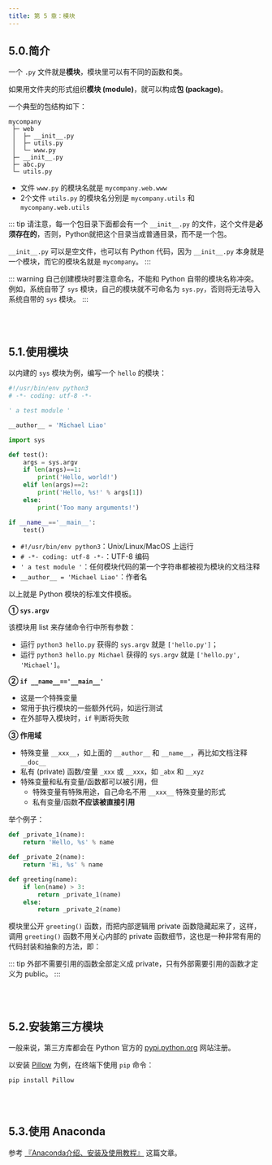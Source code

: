 ```yaml
---
title: 第 5 章：模块
---
```


## 5.0.简介

一个 `.py` 文件就是**模块**，模块里可以有不同的函数和类。

如果用文件夹的形式组织**模块 (module)**，就可以构成**包 (package)**。

一个典型的包结构如下：

```shell
mycompany
 ├─ web
 │  ├─ __init__.py
 │  ├─ utils.py
 │  └─ www.py
 ├─ __init__.py
 ├─ abc.py
 └─ utils.py
```

- 文件 `www.py` 的模块名就是 `mycompany.web.www`
- 2个文件 `utils.py` 的模块名分别是 `mycompany.utils` 和 `mycompany.web.utils`

::: tip
请注意，每一个包目录下面都会有一个 `__init__.py` 的文件，这个文件是**必须存在的**，否则，Python就把这个目录当成普通目录，而不是一个包。

`__init__.py` 可以是空文件，也可以有 Python 代码，因为 `__init__.py` 本身就是一个模块，而它的模块名就是 `mycompany`。
:::

::: warning
自己创建模块时要注意命名，不能和 Python 自带的模块名称冲突。例如，系统自带了 `sys` 模块，自己的模块就不可命名为 `sys.py`，否则将无法导入系统自带的 `sys` 模块。
:::

<br></br>

## 5.1.使用模块

以内建的 `sys` 模块为例，编写一个 `hello` 的模块：

``` python
#!/usr/bin/env python3
# -*- coding: utf-8 -*-

' a test module '

__author__ = 'Michael Liao'

import sys

def test():
    args = sys.argv
    if len(args)==1:
        print('Hello, world!')
    elif len(args)==2:
        print('Hello, %s!' % args[1])
    else:
        print('Too many arguments!')

if __name__=='__main__':
    test()
```

- `#!/usr/bin/env python3`：Unix/Linux/MacOS 上运行
- `# -*- coding: utf-8 -*-`：UTF-8 编码
- `' a test module '`：任何模块代码的第一个字符串都被视为模块的文档注释
- `__author__ = 'Michael Liao'`：作者名

以上就是 Python 模块的标准文件模板。

**① `sys.argv`**

该模块用 list 来存储命令行中所有参数：

- 运行 `python3 hello.py` 获得的 `sys.argv` 就是 `['hello.py']`；
- 运行 `python3 hello.py Michael` 获得的 `sys.argv` 就是 `['hello.py', 'Michael']`。

**② `if __name__=='__main__'`**

- 这是一个特殊变量
- 常用于执行模块的一些额外代码，如运行测试
- 在外部导入模块时，`if` 判断将失败

**③ 作用域**

- 特殊变量 `__xxx__`，如上面的 `__author__` 和 `__name__`，再比如文档注释 `__doc__`
- 私有 (private) 函数/变量 `_xxx` 或 `__xxx`，如 `_abx` 和 `__xyz`
- 特殊变量和私有变量/函数都可以被引用，但
  - 特殊变量有特殊用途，自己命名不用 `__xxx__` 特殊变量的形式
  - 私有变量/函数**不应该被直接引用**

举个例子：

``` python 
def _private_1(name):
    return 'Hello, %s' % name

def _private_2(name):
    return 'Hi, %s' % name

def greeting(name):
    if len(name) > 3:
        return _private_1(name)
    else:
        return _private_2(name)
```

模块里公开 `greeting()` 函数，而把内部逻辑用 private 函数隐藏起来了，这样，调用 `greeting()` 函数不用关心内部的 private 函数细节，这也是一种非常有用的代码封装和抽象的方法，即：

::: tip
外部不需要引用的函数全部定义成 private，只有外部需要引用的函数才定义为 public。
:::


<br></br>

## 5.2.安装第三方模块

一般来说，第三方库都会在 Python 官方的 [pypi.python.org](https://pypi.python.org/) 网站注册。

以安装 [Pillow](https://pypi.python.org/pypi/Pillow/) 为例，在终端下使用 `pip` 命令：

```shell
pip install Pillow
```

<br></br>

## 5.3.使用 Anaconda

参考 [『Anaconda介绍、安装及使用教程』](https://www.jianshu.com/p/62f155eb6ac5) 这篇文章。
